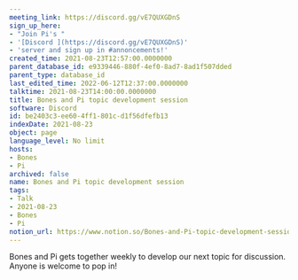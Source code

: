 ```yaml
---
meeting_link: https://discord.gg/vE7QUXGDnS
sign_up_here:
- "Join Pi's "
- '[Discord ](https://discord.gg/vE7QUXGDnS)'
- 'server and sign up in #annoncements!'
created_time: 2021-08-23T12:57:00.0000000
parent_database_id: e9339446-880f-4ef0-8ad7-8ad1f507dded
parent_type: database_id
last_edited_time: 2022-06-12T12:37:00.0000000
talktime: 2021-08-23T14:00:00.0000000
title: Bones and Pi topic development session
software: Discord
id: be2403c3-ee60-4ff1-801c-d1f56dfefb13
indexDate: 2021-08-23
object: page
language_level: No limit
hosts:
- Bones
- Pi
archived: false
name: Bones and Pi topic development session
tags:
- Talk
- 2021-08-23
- Bones
- Pi
notion_url: https://www.notion.so/Bones-and-Pi-topic-development-session-be2403c3ee604ff1801cd1f56dfefb13
---
```


Bones and Pi gets together weekly to develop our next topic for discussion.
Anyone is welcome to pop in!










